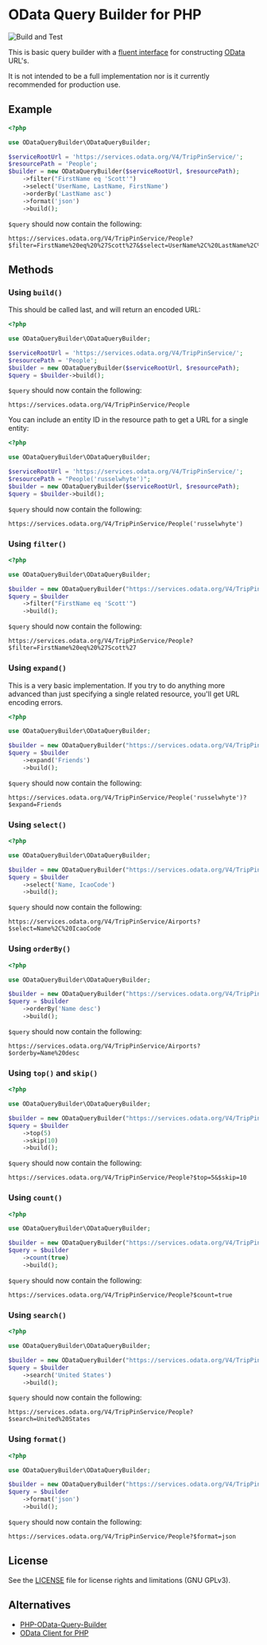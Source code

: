 # OData Query Builder for PHP
 
![Build and Test](https://github.com/Geraint/odata-query-builder/actions/workflows/build-and-test.yml/badge.svg)

This is basic query builder with a [fluent interface](https://en.wikipedia.org/wiki/Fluent_interface) for constructing [OData](https://en.wikipedia.org/wiki/Open_Data_Protocol) URL's.

It is not intended to be a full implementation nor is it currently recommended for production use.

## Example

```php
<?php

use ODataQueryBuilder\ODataQueryBuilder;

$serviceRootUrl = 'https://services.odata.org/V4/TripPinService/';
$resourcePath = 'People';
$builder = new ODataQueryBuilder($serviceRootUrl, $resourcePath);
    ->filter("FirstName eq 'Scott'")
    ->select('UserName, LastName, FirstName')
    ->orderBy('LastName asc')
    ->format('json')
    ->build();
```

`$query` should now contain the following:

```
https://services.odata.org/V4/TripPinService/People?$filter=FirstName%20eq%20%27Scott%27&$select=UserName%2C%20LastName%2C%20FirstName&$orderby=LastName%20asc&$format=json
```

## Methods

### Using `build()`

This should be called last, and will return an encoded URL:

```php
<?php

use ODataQueryBuilder\ODataQueryBuilder;

$serviceRootUrl = 'https://services.odata.org/V4/TripPinService/';
$resourcePath = 'People';
$builder = new ODataQueryBuilder($serviceRootUrl, $resourcePath);
$query = $builder->build();
```

`$query` should now contain the following:

```
https://services.odata.org/V4/TripPinService/People
```

You can include an entity ID in the resource path to get a URL for a single entity:
```php
<?php

use ODataQueryBuilder\ODataQueryBuilder;

$serviceRootUrl = 'https://services.odata.org/V4/TripPinService/';
$resourcePath = "People('russelwhyte')";
$builder = new ODataQueryBuilder($serviceRootUrl, $resourcePath);
$query = $builder->build();
```

`$query` should now contain the following:

```
https://services.odata.org/V4/TripPinService/People('russelwhyte')
```

### Using `filter()`

```php
<?php

use ODataQueryBuilder\ODataQueryBuilder;

$builder = new ODataQueryBuilder("https://services.odata.org/V4/TripPinService/", 'People');
$query = $builder
    ->filter("FirstName eq 'Scott'")
    ->build();
```
    
`$query` should now contain the following:

```
https://services.odata.org/V4/TripPinService/People?$filter=FirstName%20eq%20%27Scott%27
```

### Using `expand()`

This is a very basic implementation.  If you try to do anything more advanced than just specifying a single related resource, you'll get URL encoding errors.

```php
<?php

use ODataQueryBuilder\ODataQueryBuilder;

$builder = new ODataQueryBuilder("https://services.odata.org/V4/TripPinService/", "People('russelwhyte')");
$query = $builder
    ->expand('Friends')
    ->build();
```
    
`$query` should now contain the following:

```
https://services.odata.org/V4/TripPinService/People('russelwhyte')?$expand=Friends
```

### Using `select()`

```php
<?php

use ODataQueryBuilder\ODataQueryBuilder;

$builder = new ODataQueryBuilder("https://services.odata.org/V4/TripPinService/", 'Airports');
$query = $builder
    ->select('Name, IcaoCode')
    ->build();
```
    
`$query` should now contain the following:

```
https://services.odata.org/V4/TripPinService/Airports?$select=Name%2C%20IcaoCode
```

### Using `orderBy()`

```php
<?php

use ODataQueryBuilder\ODataQueryBuilder;

$builder = new ODataQueryBuilder("https://services.odata.org/V4/TripPinService/", 'Airports');
$query = $builder
    ->orderBy('Name desc')
    ->build();
```
    
`$query` should now contain the following:

```
https://services.odata.org/V4/TripPinService/Airports?$orderby=Name%20desc
```

### Using `top()` and `skip()`

```php
<?php

use ODataQueryBuilder\ODataQueryBuilder;

$builder = new ODataQueryBuilder("https://services.odata.org/V4/TripPinService/", 'People');
$query = $builder
    ->top(5)
    ->skip(10)
    ->build();
```
    
`$query` should now contain the following:

```
https://services.odata.org/V4/TripPinService/People?$top=5&$skip=10
```

### Using `count()`

```php
<?php

use ODataQueryBuilder\ODataQueryBuilder;

$builder = new ODataQueryBuilder("https://services.odata.org/V4/TripPinService/", 'People');
$query = $builder
    ->count(true)
    ->build();
```
    
`$query` should now contain the following:

```
https://services.odata.org/V4/TripPinService/People?$count=true
```

### Using `search()`

```php
<?php

use ODataQueryBuilder\ODataQueryBuilder;

$builder = new ODataQueryBuilder("https://services.odata.org/V4/TripPinService/", 'People');
$query = $builder
    ->search('United States')
    ->build();
```
    
`$query` should now contain the following:

```
https://services.odata.org/V4/TripPinService/People?$search=United%20States
```

### Using `format()`

```php
<?php

use ODataQueryBuilder\ODataQueryBuilder;

$builder = new ODataQueryBuilder("https://services.odata.org/V4/TripPinService/", 'People');
$query = $builder
    ->format('json')
    ->build();
```
    
`$query` should now contain the following:

```
https://services.odata.org/V4/TripPinService/People?$format=json
```

## License

See the [LICENSE](LICENSE.md) file for license rights and limitations (GNU GPLv3).

## Alternatives

- [PHP-OData-Query-Builder](https://github.com/rob893/PHP-OData-Query-Builder)
- [OData Client for PHP](https://github.com/saintsystems/odata-client-php)
